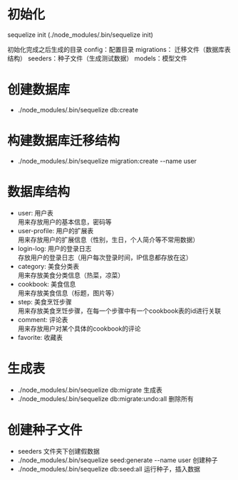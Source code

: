 # 初始化
  sequelize init (./node_modules/.bin/sequelize init)

  初始化完成之后生成的目录
  config：配置目录
  migrations： 迁移文件（数据库表结构）
  seeders：种子文件（生成测试数据）
  models：模型文件

# 创建数据库
- ./node_modules/.bin/sequelize db:create

# 构建数据库迁移结构
- ./node_modules/.bin/sequelize migration:create --name user

# 数据库结构
- user: 用户表  
用来存放用户的基本信息，密码等
- user-profile: 用户的扩展表  
用来存放用户的扩展信息（性别，生日，个人简介等不常用数据）
- login-log: 用户的登录日志  
存放用户的登录日志（用户每次登录时间，IP信息都存放在这）
- category: 美食分类表  
用来存放美食分类信息（热菜，凉菜）
- cookbook: 美食信息  
用来存放美食信息（标题，图片等）
- step: 美食烹饪步骤  
用来存放美食烹饪步骤，在每一个步骤中有一个cookbook表的id进行关联
- comment: 评论表  
用来存放用户对某个具体的cookbook的评论
- favorite: 收藏表  

# 生成表
- ./node_modules/.bin/sequelize db:migrate 生成表
- ./node_modules/.bin/sequelize db:migrate:undo:all 删除所有

# 创建种子文件
- seeders 文件夹下创建假数据
- ./node_modules/.bin/sequelize seed:generate --name user 创建种子
- ./node_modules/.bin/sequelize db:seed:all 运行种子，插入数据